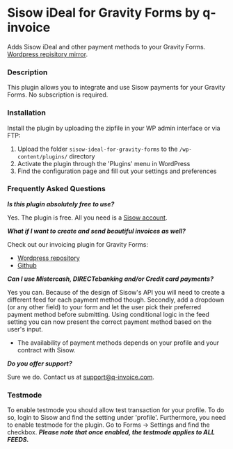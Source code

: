 Sisow iDeal for Gravity Forms by q-invoice
==========

Adds Sisow iDeal and other payment methods to your Gravity Forms. [Wordpress repisitory mirror](https://wordpress.org/plugins/qinvoice-sisow-ideal-for-gravity-forms/).

### Description

This plugin allows you to integrate and use Sisow payments for your Gravity Forms. No subscription is required.


### Installation

Install the plugin by uploading the zipfile in your WP admin interface or via FTP:

1. Upload the folder `sisow-ideal-for-gravity-forms` to the `/wp-content/plugins/` directory
2. Activate the plugin through the 'Plugins' menu in WordPress
3. Find the configuration page and fill out your settings and preferences

### Frequently Asked Questions

***Is this plugin absolutely free to use?***

Yes. The plugin is free. All you need is a [Sisow account](https://www.sisow.nl/aanmelden/?r=309206).

***What if I want to create and send beautiful invoices as well?***

Check out our invoicing plugin for Gravity Forms:
- [Wordpress repository](https://wordpress.org/plugins/qinvoice-connect-for-gravity-forms/)
- [Github](https://github.com/q-invoice/qinvoice-connect-for-gravity-forms)

***Can I use Mistercash, DIRECTebanking and/or Credit card payments?***

Yes you can. Because of the design of Sisow's API you will need to create a different feed for each payment method though.
Secondly, add a dropdown (or any other field) to your form and let the user pick their preferred payment method before submitting.
Using conditional logic in the feed setting you can now present the correct payment method based on the user's input.
- The availability of payment methods depends on your profile and your contract with Sisow.

***Do you offer support?***

Sure we do. Contact us at support@q-invoice.com.


### Testmode 
To enable testmode you should allow test transaction for your profile. To do so, login to Sisow and find the setting under 'profile'.
Furthermore, you need to enable testmode for the plugin. Go to Forms -> Settings and find the checkbox.
***Please note that once enabled, the testmode applies to ALL FEEDS.***

